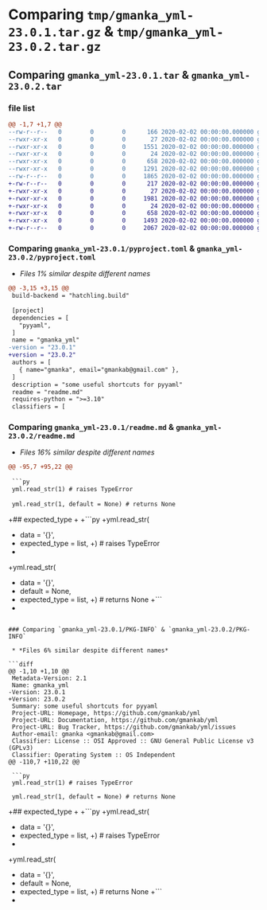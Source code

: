 # Comparing `tmp/gmanka_yml-23.0.1.tar.gz` & `tmp/gmanka_yml-23.0.2.tar.gz`

## Comparing `gmanka_yml-23.0.1.tar` & `gmanka_yml-23.0.2.tar`

### file list

```diff
@@ -1,7 +1,7 @@
--rw-r--r--   0        0        0      166 2020-02-02 00:00:00.000000 gmanka_yml-23.0.1/changelog.md
--rwxr-xr-x   0        0        0       27 2020-02-02 00:00:00.000000 gmanka_yml-23.0.1/start.sh
--rwxr-xr-x   0        0        0     1551 2020-02-02 00:00:00.000000 gmanka_yml-23.0.1/gmanka_yml/__init__.py
--rwxr-xr-x   0        0        0       24 2020-02-02 00:00:00.000000 gmanka_yml-23.0.1/.gitignore
--rwxr-xr-x   0        0        0      658 2020-02-02 00:00:00.000000 gmanka_yml-23.0.1/pyproject.toml
--rwxr-xr-x   0        0        0     1291 2020-02-02 00:00:00.000000 gmanka_yml-23.0.1/readme.md
--rw-r--r--   0        0        0     1865 2020-02-02 00:00:00.000000 gmanka_yml-23.0.1/PKG-INFO
+-rw-r--r--   0        0        0      217 2020-02-02 00:00:00.000000 gmanka_yml-23.0.2/changelog.md
+-rwxr-xr-x   0        0        0       27 2020-02-02 00:00:00.000000 gmanka_yml-23.0.2/start.sh
+-rwxr-xr-x   0        0        0     1981 2020-02-02 00:00:00.000000 gmanka_yml-23.0.2/gmanka_yml/__init__.py
+-rwxr-xr-x   0        0        0       24 2020-02-02 00:00:00.000000 gmanka_yml-23.0.2/.gitignore
+-rwxr-xr-x   0        0        0      658 2020-02-02 00:00:00.000000 gmanka_yml-23.0.2/pyproject.toml
+-rwxr-xr-x   0        0        0     1493 2020-02-02 00:00:00.000000 gmanka_yml-23.0.2/readme.md
+-rw-r--r--   0        0        0     2067 2020-02-02 00:00:00.000000 gmanka_yml-23.0.2/PKG-INFO
```

### Comparing `gmanka_yml-23.0.1/pyproject.toml` & `gmanka_yml-23.0.2/pyproject.toml`

 * *Files 1% similar despite different names*

```diff
@@ -3,15 +3,15 @@
 build-backend = "hatchling.build"
 
 [project]
 dependencies = [
   "pyyaml",
 ]
 name = "gmanka_yml"
-version = "23.0.1"
+version = "23.0.2"
 authors = [
   { name="gmanka", email="gmankab@gmail.com" },
 ]
 description = "some useful shortcuts for pyyaml"
 readme = "readme.md"
 requires-python = ">=3.10"
 classifiers = [
```

### Comparing `gmanka_yml-23.0.1/readme.md` & `gmanka_yml-23.0.2/readme.md`

 * *Files 16% similar despite different names*

```diff
@@ -95,7 +95,22 @@
 
 ```py
 yml.read_str(1) # raises TypeError
 
 yml.read_str(1, default = None) # returns None
 ```
 
+## expected_type
+
+```py
+yml.read_str(
+    data = '{}',
+    expected_type = list,
+) # raises TypeError
+
+yml.read_str(
+    data = '{}',
+    default = None,
+    expected_type = list,
+) # returns None
+```
+
```

### Comparing `gmanka_yml-23.0.1/PKG-INFO` & `gmanka_yml-23.0.2/PKG-INFO`

 * *Files 6% similar despite different names*

```diff
@@ -1,10 +1,10 @@
 Metadata-Version: 2.1
 Name: gmanka_yml
-Version: 23.0.1
+Version: 23.0.2
 Summary: some useful shortcuts for pyyaml
 Project-URL: Homepage, https://github.com/gmankab/yml
 Project-URL: Documentation, https://github.com/gmankab/yml
 Project-URL: Bug Tracker, https://github.com/gmankab/yml/issues
 Author-email: gmanka <gmankab@gmail.com>
 Classifier: License :: OSI Approved :: GNU General Public License v3 (GPLv3)
 Classifier: Operating System :: OS Independent
@@ -110,7 +110,22 @@
 
 ```py
 yml.read_str(1) # raises TypeError
 
 yml.read_str(1, default = None) # returns None
 ```
 
+## expected_type
+
+```py
+yml.read_str(
+    data = '{}',
+    expected_type = list,
+) # raises TypeError
+
+yml.read_str(
+    data = '{}',
+    default = None,
+    expected_type = list,
+) # returns None
+```
+
```

